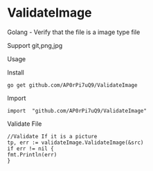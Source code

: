 # ValidateImage
Golang -  Verify that the file is a image type file

Support git,png,jpg

Usage

Install
```
go get github.com/AP0rPi7uQ9/ValidateImage
```

Import
```
import	"github.com/AP0rPi7uQ9/ValidateImage"
```

Validate File
```
//Validate If it is a picture
tp, err := validateImage.ValidateImage(&src)
if err != nil {
fmt.Println(err)
}
```


